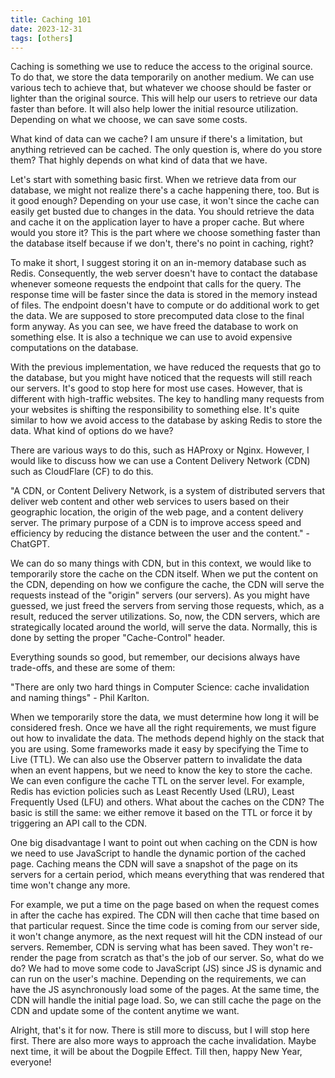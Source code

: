 ```yaml
---
title: Caching 101
date: 2023-12-31
tags: [others]
---
```


Caching is something we use to reduce the access to the original source. To do
that, we store the data temporarily on another medium. We can use various tech
to achieve that, but whatever we choose should be faster or lighter than the
original source. This will help our users to retrieve our data faster than
before. It will also help lower the initial resource utilization. Depending on
what we choose, we can save some costs.

What kind of data can we cache? I am unsure if there's a limitation, but
anything retrieved can be cached. The only question is, where do you store
them? That highly depends on what kind of data that we have.

Let's start with something basic first. When we retrieve data from our
database, we might not realize there's a cache happening there, too. But is it
good enough? Depending on your use case, it won't since the cache can easily
get busted due to changes in the data. You should retrieve the data and cache
it on the application layer to have a proper cache. But where would you store
it? This is the part where we choose something faster than the database itself
because if we don't, there's no point in caching, right?

To make it short, I suggest storing it on an in-memory database such as Redis.
Consequently, the web server doesn't have to contact the database whenever
someone requests the endpoint that calls for the query. The response time will
be faster since the data is stored in the memory instead of files. The endpoint
doesn't have to compute or do additional work to get the data. We are supposed
to store precomputed data close to the final form anyway. As you can see, we
have freed the database to work on something else. It is also a technique we
can use to avoid expensive computations on the database.

With the previous implementation, we have reduced the requests that go to the
database, but you might have noticed that the requests will still reach our
servers. It's good to stop here for most use cases. However, that is different
with high-traffic websites. The key to handling many requests from your
websites is shifting the responsibility to something else. It's quite similar
to how we avoid access to the database by asking Redis to store the data. What
kind of options do we have?

There are various ways to do this, such as HAProxy or Nginx. However, I would
like to discuss how we can use a Content Delivery Network (CDN) such as
CloudFlare (CF) to do this.

"A CDN, or Content Delivery Network, is a system of distributed servers that
deliver web content and other web services to users based on their geographic
location, the origin of the web page, and a content delivery server. The
primary purpose of a CDN is to improve access speed and efficiency by reducing
the distance between the user and the content." - ChatGPT.

We can do so many things with CDN, but in this context, we would like to
temporarily store the cache on the CDN itself. When we put the content on the
CDN, depending on how we configure the cache, the CDN will serve the requests
instead of the "origin" servers (our servers). As you might have guessed, we
just freed the servers from serving those requests, which, as a result, reduced
the server utilizations. So, now, the CDN servers, which are strategically
located around the world, will serve the data. Normally, this is done by
setting the proper "Cache-Control" header.

Everything sounds so good, but remember, our decisions always have trade-offs,
and these are some of them:

"There are only two hard things in Computer Science: cache invalidation and
naming things" - Phil Karlton.

When we temporarily store the data, we must determine how long it will be
considered fresh. Once we have all the right requirements, we must figure out
how to invalidate the data. The methods depend highly on the stack that you are
using. Some frameworks made it easy by specifying the Time to Live (TTL). We
can also use the Observer pattern to invalidate the data when an event happens,
but we need to know the key to store the cache. We can even configure the cache
TTL on the server level. For example, Redis has eviction policies such as Least
Recently Used (LRU), Least Frequently Used (LFU) and others. What about the
caches on the CDN? The basic is still the same: we either remove it based on
the TTL or force it by triggering an API call to the CDN.

One big disadvantage I want to point out when caching on the CDN is how we need
to use JavaScript to handle the dynamic portion of the cached page. Caching
means the CDN will save a snapshot of the page on its servers for a certain
period, which means everything that was rendered that time won't change any
more.

For example, we put a time on the page based on when the request comes in after
the cache has expired. The CDN will then cache that time based on that
particular request. Since the time code is coming from our server side, it
won't change anymore, as the next request will hit the CDN instead of our
servers. Remember, CDN is serving what has been saved. They won't re-render the
page from scratch as that's the job of our server. So, what do we do? We had to
move some code to JavaScript (JS) since JS is dynamic and can run on the user's
machine. Depending on the requirements, we can have the JS asynchronously load
some of the pages. At the same time, the CDN will handle the initial page load.
So, we can still cache the page on the CDN and update some of the content
anytime we want.

Alright, that's it for now. There is still more to discuss, but I will stop
here first. There are also more ways to approach the cache invalidation. Maybe
next time, it will be about the Dogpile Effect. Till then, happy New Year,
everyone!
